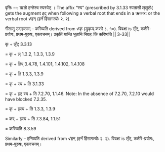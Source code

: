 

वृत्तिः --: ऋतो हन्तेश्च स्यस्येट् । The affix “स्य” (prescribed by 3.1.33 स्यतासी लृलुटोः) gets the augment इट् when following a verbal root that ends in a ऋकार: or the verbal root √हन् (हनँ हिंसागत्योः २. २).


गीतासु उदाहरणम् – करिष्यति derived from √कृ (डुकृञ् करणे ८. १०). विवक्षा is लृँट्, कर्तरि-प्रयोगः, प्रथम-पुरुषः, एकवचनम्।
प्रकृतिं यान्ति भूतानि निग्रहः किं करिष्यति || 3-33||


कृ + लृँट् 3.3.13 

= कृ + ल् 1.3.2, 1.3.3, 1.3.9 

= कृ + तिप् 3.4.78, 1.4.101, 1.4.102, 1.4.108 

= कृ + ति 1.3.3, 1.3.9 

= कृ + स्य + ति 3.1.33 

= कृ + इट् स्य + ति 7.2.70, 1.1.46. Note: In the absence of 7.2.70, 7.2.10 would have blocked 7.2.35. 

= कृ + इस्य + ति 1.3.3, 1.3.9 

= कर् + इस्य + ति 7.3.84, 1.1.51 

= करिष्यति 8.3.59


Similarly – हनिष्यति derived from √हन् (हनँ हिंसागत्योः २. २). विवक्षा is लृँट्, कर्तरि-प्रयोगः, प्रथम-पुरुषः, एकवचनम्।

